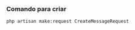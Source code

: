 ### Comando para criar

```
php artisan make:request CreateMessageRequest
```
<!--stackedit_data:
eyJoaXN0b3J5IjpbLTE0NzA1NDA5NzhdfQ==
-->